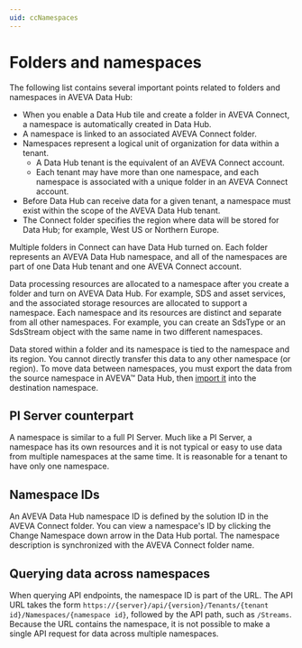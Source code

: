 ```yaml
---
uid: ccNamespaces
---
```


# Folders and namespaces

The following list contains several important points related to folders and namespaces in AVEVA Data Hub:
 
- When you enable a Data Hub tile and create a folder in AVEVA Connect, a namespace is automatically created in Data Hub. 
- A namespace is linked to an associated AVEVA Connect folder. 
- Namespaces represent a logical unit of organization for data within a tenant.
  - A Data Hub tenant is the equivalent of an AVEVA Connect account.
  - Each tenant may have more than one namespace, and each namespace is associated with a unique folder in an AVEVA Connect account.
- Before Data Hub can receive data for a given tenant, a namespace must exist within the scope of the AVEVA Data Hub tenant.
- The Connect folder specifies the region where data will be stored for Data Hub; for example, West US or Northern Europe.

Multiple folders in Connect can have Data Hub turned on.  Each folder represents an AVEVA Data Hub namespace, and all of the namespaces are part of one Data Hub tenant and one AVEVA Connect account.

Data processing resources are allocated to a namespace after you create a folder and turn on AVEVA Data Hub. For example, SDS and asset services, and the associated storage resources are allocated to support a namespace. Each namespace and its resources are distinct and separate from all other namespaces. For example, you can create an SdsType or an SdsStream object with the same name in two different namespaces.

Data stored within a folder and its namespace is tied to the namespace and its region. You cannot directly transfer this data to any other namespace (or region). To move data between namespaces, you must export the data from the source namespace in AVEVA™ Data Hub, then [import it](xref:transfer-data) into the destination namespace.

## PI Server counterpart

A namespace is similar to a full PI Server. Much like a PI Server, a namespace has its own resources and it is not typical or easy to use data from multiple namespaces at the same time. It is reasonable for a tenant to have only one namespace.

## Namespace IDs

An AVEVA Data Hub namespace ID is defined by the solution ID in the AVEVA Connect folder. You can view a namespace's ID by clicking the Change Namespace down arrow in the Data Hub portal. The namespace description is synchronized with the AVEVA Connect folder name.

## Querying data across namespaces

When querying API endpoints, the namespace ID is part of the URL. The API URL takes the form `https://{server}/api/{version}/Tenants/{tenant id}/Namespaces/{namespace id}`, followed by the API path, such as `/Streams`.  Because the URL contains the namespace, it is not possible to make a single API request for data across multiple namespaces.
